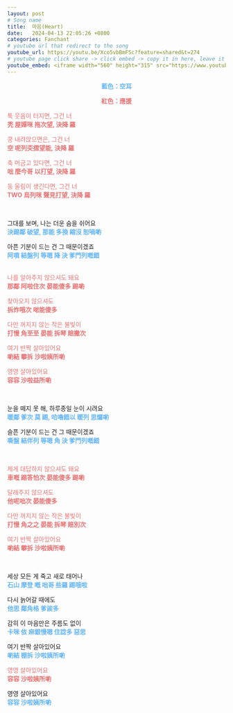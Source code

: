 ```yaml
---
layout: post
# Song name
title:  마음(Heart)
date:   2024-04-13 22:05:26 +0800
categories: Fanchant
# youtube url that redirect to the song
youtube_url: https://youtu.be/Xco5vbBmF5c?feature=shared&t=274
# youtube page click share -> click embed -> copy it in here, leave it blank if dont 
youtube_embed: <iframe width="560" height="315" src="https://www.youtube.com/embed/Xco5vbBmF5c?si=-cYJw5Y3BAC8D6pW&amp;start=274" title="YouTube video player" frameborder="0" allow="accelerometer; autoplay; clipboard-write; encrypted-media; gyroscope; picture-in-picture; web-share" referrerpolicy="strict-origin-when-cross-origin" allowfullscreen></iframe>
---
```

<p style="display: flex; justify-content: center;"><span style="color:#64b5f6;"><strong>藍色：空耳</strong></span></p>
<p style="display: flex; justify-content: center;"><span style="color:#e57373;"><strong>紅色：應援</strong></span></p>

<p><span style="color:#e57373;">툭 웃음이 터지면, 그건 너</span><br><span style="color:#e57373;"><strong>秃 屋嬋咪 拖次望, 決降 羅</strong></span></p>
<p><span style="color:#e57373;">쿵 내려앉으면은, 그건 너</span><br><span style="color:#e57373;"><strong>空 呢列奀摺望能, 決降 羅</strong></span></p>
<p><span style="color:#e57373;">축 머금고 있다면, 그건 너</span><br><span style="color:#e57373;"><strong>咄 麼今哥 以打望, 決降 羅</strong></span></p>
<p><span style="color:#e57373;">둥 울림이 생긴다면, 그건 너</span><br><span style="color:#e57373;"><strong>TWO 烏列咪 聲見打望, 決降 羅</strong></span></p>
<p>&nbsp;</p>
<p>그대를 보며, 나는 더운 숨을 쉬어요<br><span style="color:#64b5f6;"><strong>決踢鄰 破望, 那能 多換 縮沒 恕喎喲</strong></span></p>
<p>아픈 기분이 드는 건 그 때문이겠죠<br><span style="color:#64b5f6;"><strong>阿噴 結盤列 等嗯 降 決 爹門列嘅錯</strong></span><br>&nbsp;</p>
<p><span style="color:#e57373;">나를 알아주지 않으셔도 돼요</span><br><span style="color:#e57373;"><strong>那鄰 阿啦住次 晏能傻多 踢喲</strong></span></p>
<p><span style="color:#e57373;">찾아오지 않으셔도</span><br><span style="color:#e57373;"><strong>拆炸哦次 啱能傻多</strong></span></p>
<p><span style="color:#e57373;">다만 꺼지지 않는 작은 불빛이</span><br><span style="color:#e57373;"><strong>打慢 角至至 晏能 拆琴 賠撇次</strong></span></p>
<p><span style="color:#e57373;">여기 반짝 살아있어요</span><br><span style="color:#e57373;"><strong>喲結 攀拆 沙啦姨所喲</strong></span></p>
<p><span style="color:#e57373;">영영 살아있어요</span><br><span style="color:#e57373;"><strong>容容 沙啦益所喲</strong></span></p>
<p>&nbsp;</p>
<p>눈을 떼지 못 해, 하루종일 눈이 시려요<br><span style="color:#64b5f6;"><strong>暖鄰 爹次 莫 踢, 哈嚕錯以 暖列 思𤓓喲</strong></span></p>
<p>슬픈 기분이 드는 건 그 때문이겠죠<br><span style="color:#64b5f6;"><strong>嘶盤 結伴列 等嗯 角 決 爹門列嘅錯</strong></span></p>
<p>&nbsp;</p>
<p><span style="color:#e57373;">제게 대답하지 않으셔도 돼요</span><br><span style="color:#e57373;"><strong>車嘅 踢答怕次 晏能傻多 踢喲</strong></span></p>
<p><span style="color:#e57373;">달래주지 않으셔도</span><br><span style="color:#e57373;"><strong>他呢咄次 晏能傻多</strong></span></p>
<p><span style="color:#e57373;">다만 꺼지지 않는 작은 불빛이</span><br><span style="color:#e57373;"><strong>打慢 角之之 晏能 拆琴 賠別次</strong></span></p>
<p><span style="color:#e57373;">여기 반짝 살아있어요</span><br><span style="color:#e57373;"><strong>喲結 攀拆 沙啦姨所喲</strong></span></p>
<p>&nbsp;</p>
<p>세상 모든 게 죽고 새로 태어나<br><span style="color:#64b5f6;"><strong>石山 摩登 嘅 咄哥 些羅 踢哦啦</strong></span></p>
<p>다시 늙어갈 때에도<br><span style="color:#64b5f6;"><strong>他思 鄰角格 爹誒多</strong></span></p>
<p>감히 이 마음만은 주름도 없이<br><span style="color:#64b5f6;"><strong>卡咪 依 麻銀慢嗯 住諗多 惡思</strong></span></p>
<p>여기 반짝 살아있어요<br><span style="color:#64b5f6;"><strong>喲結 棚拆 沙啦姨所喲</strong></span></p>
<p><span style="color:#e57373;">영영 살아있어요</span><br><span style="color:#e57373;"><strong>容容 沙啦姨所喲</strong></span></p>
<p>영영 살아있어요<br><span style="color:#64b5f6;"><strong>容容 沙啦姨所喲</strong></span></p>
